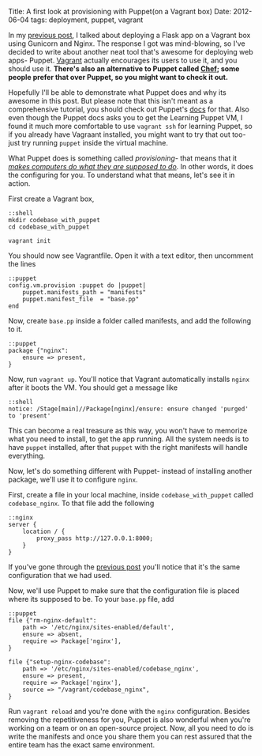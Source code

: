 Title: A first look at provisioning with Puppet(on a Vagrant box)
Date: 2012-06-04
tags: deployment, puppet, vagrant

In my [previous post][prev_post], I talked about deploying a Flask app on a Vagrant box using Gunicorn and Nginx. The response I got was mind-blowing, so I've decided to write about another neat tool that's awesome for deploying web apps- Puppet. [Vagrant][vagrant] actually encourages its users to use it, and you should use it. **There's also an alternative to Puppet called [Chef][chef]; some people prefer that over Puppet, so you might want to check it out.**

Hopefully I'll be able to demonstrate what Puppet does and why its awesome in this post. But please note that this isn't meant as a comprehensive tutorial, you should check out Puppet's [docs][puppet] for that. Also even though the Puppet docs asks you to get the Learning Puppet VM, I found it much more comfortable to use `vagrant ssh` for learning Puppet, so if you already have Vagraant installed, you might want to try that out too- just try running `puppet` inside the virtual machine. 

What Puppet does is something called *provisioning*- that means that it *[makes computers do what they are supposed to do][scobleizer_puppet]*. In other words, it does the configuring for you. To understand what that means, let's see it in action.

First create a Vagrant box, 

	::shell
	mkdir codebase_with_puppet
	cd codebase_with_puppet

	vagrant init

You should now see Vagrantfile. Open it with a text editor, then uncomment the lines

	::puppet
	config.vm.provision :puppet do |puppet|
		puppet.manifests_path = "manifests"
		puppet.manifest_file  = "base.pp"
	end

Now, create `base.pp` inside a folder called manifests, and add the following to it.

	::puppet
	package {"nginx":
		ensure => present,
	}

Now, run `vagrant up`. You'll notice that Vagrant automatically installs `nginx` after it boots the VM. You should get a message like 

	::shell
	notice: /Stage[main]//Package[nginx]/ensure: ensure changed 'purged' to 'present'

This can become a real treasure as this way, you won't have to memorize what you need to install, to get the app running. All the system needs is to have `puppet` installed, after that `puppet` with the right manifests will handle everything. 

Now, let's do something different with Puppet- instead of installing another package, we'll use it to configure `nginx`. 

First, create a file in your local machine, inside `codebase_with_puppet` called `codebase_nginx`. To that file add the following

	::nginx
	server {
		location / {
			proxy_pass http://127.0.0.1:8000;
		}
	}

If you've gone through the [previous post][prev_post] you'll notice that it's the same configuration that we had used. 

Now, we'll use Puppet to make sure that the configuration file is placed where its supposed to be. To your `base.pp` file, add 

	::puppet 
	file {"rm-nginx-default":
		path => '/etc/nginx/sites-enabled/default',
		ensure => absent,
		require => Package['nginx'],
	}

	file {"setup-nginx-codebase":
		path => '/etc/nginx/sites-enabled/codebase_nginx',
		ensure => present,
		require => Package['nginx'],
		source => "/vagrant/codebase_nginx",
	}

Run `vagrant reload` and you're done with the `nginx` configuration. Besides removing the repetitiveness for you, Puppet is also wonderful when you're working on a team or on an open-source project. Now, all you need to do is write the manifests and once you share them you can rest assured that the entire team has the exact same environment.  

	

[prev_post]: http://samrat.github.com/blog/2012/05/flask-nginx-gunicornon-a-vagrant-box/
[vagrant]: http://vagrantup.com
[puppet]: http://docs.puppetlabs.com/
[chef]: http://www.opscode.com/chef/
[scobleizer_puppet]: http://www.youtube.com/watch?v=bP8Mtiuc8XM
